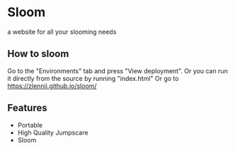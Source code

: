 # Sloom
a website for all your slooming needs

## How to sloom
Go to the "Environments" tab and press "View deployment".
Or you can run it directly from the source by running "index.html"
Or go to https://zlennii.github.io/sloom/

## Features
- Portable
- High Quality Jumpscare
- Sloom
